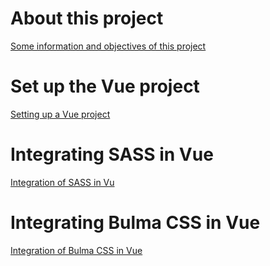 # About this project
[Some information and objectives of this project](https://github.com/helleworldGIT/Vue-Bulma-Sass/wiki/About-this-project)
# Set up the Vue project
[Setting up a Vue project](https://github.com/helleworldGIT/Vue-Bulma-Sass/wiki/Setting-up-the-Vue-project---CLI)
# Integrating SASS in Vue
[Integration of SASS in Vu](https://github.com/helleworldGIT/Vue-Bulma-Sass/wiki/Implementing-and-using-SASS-on-our-Vue-project)
# Integrating Bulma CSS in Vue
[Integration of Bulma CSS in Vue](https://github.com/helleworldGIT/Vue-Bulma-Sass/wiki/Implementing-Bulma-CSS-into-Vue)
